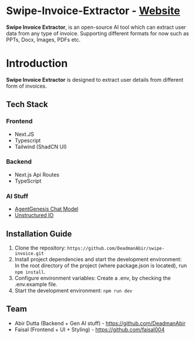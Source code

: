 # Swipe-Invoice-Extractor - [Website](https://swipe-invoice-extractor.vercel.app/)



**Swipe Invoice Extractor**,  is an open-source AI tool which can extract user data from any type of invoice. Supporting different formats for now such as  PPTs, Docx, Images, PDFs etc.




# Introduction

**Swipe Invoice Extractor** is designed to extract user details from different form of invoices.


## Tech Stack

### Frontend

- Next.JS
- Typescript
- Tailwind (ShadCN UI)

### Backend

- Next.js Api Routes
- TypeScript

### AI Stuff

- [AgentGenesis Chat Model](https://www.agentgenesis.dev/docs/components/chatGemini)
- [Unstructured IO](https://unstructured.io/)

  
## Installation Guide

1. Clone the repository: `https://github.com/DeadmanAbir/swipe-invoice.git`
2. Install project dependencies and start the development environment: <br>
   In the root directory of the project (where package.json is located), run `npm install`. <br>
3. Configure environment variables: Create a .env, by checking the .env.example file.
4. Start the development environment: `npm run dev`
   

## Team

- Abir Dutta (Backend + Gen AI stuff) - https://github.com/DeadmanAbir
- Faisal (Frontend + UI + Styling) - https://github.com/faisal004
